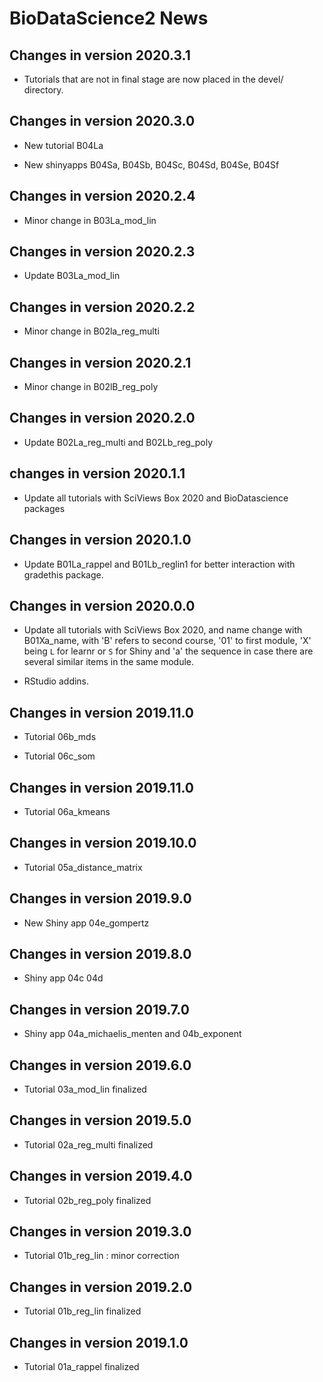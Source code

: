 # BioDataScience2 News

## Changes in version 2020.3.1

- Tutorials that are not in final stage are now placed in the devel/ directory.

## Changes in version 2020.3.0

- New tutorial B04La

- New shinyapps B04Sa, B04Sb, B04Sc, B04Sd, B04Se, B04Sf 

## Changes in version 2020.2.4

- Minor change in B03La_mod_lin

## Changes in version 2020.2.3

- Update B03La_mod_lin

## Changes in version 2020.2.2

- Minor change in B02la_reg_multi 

## Changes in version 2020.2.1

- Minor change in B02lB_reg_poly 

## Changes in version 2020.2.0

- Update B02La_reg_multi and B02Lb_reg_poly

## changes in version 2020.1.1

- Update all tutorials with SciViews Box 2020 and BioDatascience packages

## Changes in version 2020.1.0

- Update B01La_rappel and B01Lb_reglin1 for better interaction with gradethis package. 

## Changes in version 2020.0.0

- Update all tutorials with SciViews Box 2020, and name change with B01Xa_name,
with 'B' refers to second course, '01' to first module, 'X' being `L` for learnr
or `S` for Shiny and 'a' the sequence in case there are several similar items in
the same module.

- RStudio addins.

## Changes in version 2019.11.0

- Tutorial 06b_mds

- Tutorial 06c_som

## Changes in version 2019.11.0

- Tutorial 06a_kmeans

## Changes in version 2019.10.0

- Tutorial 05a_distance_matrix

## Changes in version 2019.9.0

- New Shiny app 04e_gompertz

## Changes in version 2019.8.0

- Shiny app 04c 04d

## Changes in version 2019.7.0

- Shiny app 04a_michaelis_menten and 04b_exponent

## Changes in version 2019.6.0

- Tutorial 03a_mod_lin finalized

## Changes in version 2019.5.0

- Tutorial 02a_reg_multi finalized

## Changes in version 2019.4.0

- Tutorial 02b_reg_poly finalized

## Changes in version 2019.3.0

- Tutorial 01b_reg_lin : minor correction

## Changes in version 2019.2.0

- Tutorial 01b_reg_lin finalized

## Changes in version 2019.1.0

- Tutorial 01a_rappel finalized


